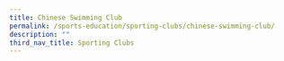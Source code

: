 ```yaml
---
title: Chinese Swimming Club
permalink: /sports-education/sporting-clubs/chinese-swimming-club/
description: ""
third_nav_title: Sporting Clubs
---
```




